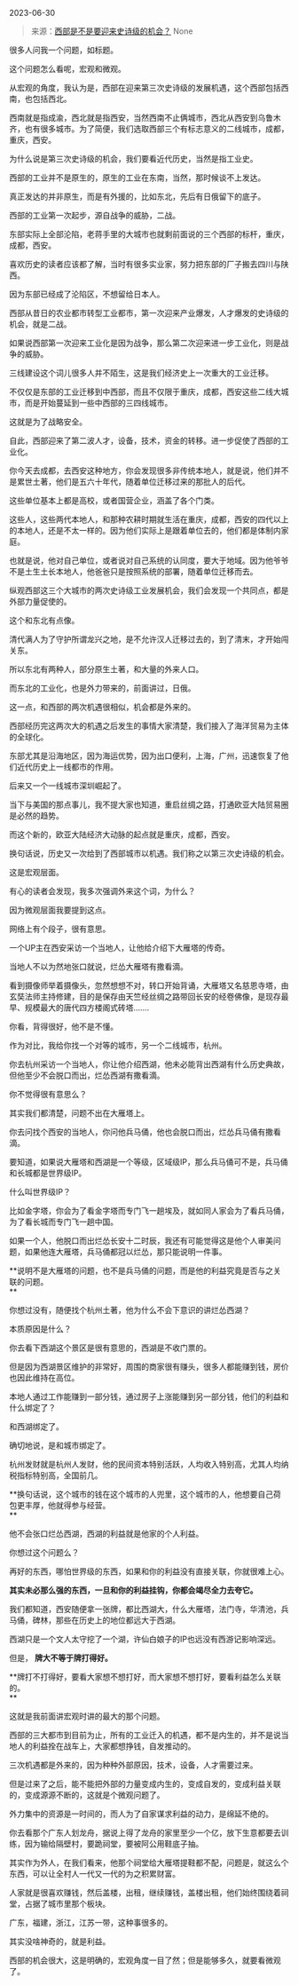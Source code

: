 2023-06-30

> 来源：[西部是不是要迎来史诗级的机会？](http://mp.weixin.qq.com/s?__biz=MzU0MjYwNDU2Mw==&amp;mid=2247511472&amp;idx=1&amp;sn=57fd052983e5dffc3ec32df9c2ea6da4&amp;chksm=fb1ac1cccc6d48dad43a531db7505f3ad982d3ca8db9ad187fb790b1e334ba937cc0d01a46ae&amp;scene=127#wechat_redirect)
> None

很多人问我一个问题，如标题。

这个问题怎么看呢，宏观和微观。

从宏观的角度，我认为是，西部在迎来第三次史诗级的发展机遇，这个西部包括西南，也包括西北。

西南就是指成渝，西北就是指西安，当然西南不止俩城市，西北从西安到乌鲁木齐，也有很多城市。为了简便，我们选取西部三个有标志意义的二线城市，成都，重庆，西安。

为什么说是第三次史诗级的机会，我们要看近代历史，当然是指工业史。  

西部的工业并不是原生的，原生的工业在东南，当然，那时候谈不上发达。  

真正发达的并非原生，而是有外援的，比如东北，先后有日俄留下的底子。

西部的工业第一次起步，源自战争的威胁，二战。

东部实际上全部沦陷，老蒋手里的大城市也就剩前面说的三个西部的标杆，重庆，成都，西安。  

喜欢历史的读者应该都了解，当时有很多实业家，努力把东部的厂子搬去四川与陕西。  

因为东部已经成了沦陷区，不想留给日本人。  

西部从昔日的农业都市转型工业都市，第一次迎来产业爆发，人才爆发的史诗级的机会，就是二战。  

如果说西部第一次迎来工业化是因为战争，那么第二次迎来进一步工业化，则是战争的威胁。

三线建设这个词儿很多人并不陌生，这是我们经济史上一次重大的工业迁移。

不仅仅是东部的工业迁移到中西部，而且不仅限于重庆，成都，西安这些二线大城市，而是开始蔓延到一些中西部的三四线城市。

这就是为了战略安全。

自此，西部迎来了第二波人才，设备，技术，资金的转移。进一步促使了西部的工业化。

你今天去成都，去西安这种地方，你会发现很多非传统本地人，就是说，他们并不是累世土著，他们是五六十年代，随着单位迁移过来的那批人的后代。  

这些单位基本上都是高校，或者国营企业，涵盖了各个门类。

这些人，这些两代本地人，和那种农耕时期就生活在重庆，成都，西安的四代以上的本地人，还是不太一样的。因为他们实际上是跟着单位去的，他们都是体制内家庭。

也就是说，他对自己单位，或者说对自己系统的认同度，要大于地域。因为他爷爷不是土生土长本地人，他爸爸只是按照系统的部署，随着单位迁移而去。

纵观西部这三个大城市的两次史诗级工业发展机会，我们会发现一个共同点，都是外部力量促使的。

这个和东北有点像。

清代满人为了守护所谓龙兴之地，是不允许汉人迁移过去的，到了清末，才开始闯关东。

所以东北有两种人，部分原生土著，和大量的外来人口。  

而东北的工业化，也是外力带来的，前面讲过，日俄。  

这一点，和西部的两次机遇很相似，机会都是外来的。  

西部经历完这两次大的机遇之后发生的事情大家清楚，我们接入了海洋贸易为主体的全球化。  

东部尤其是沿海地区，因为海运优势，因为出口便利，上海，广州，迅速恢复了他们近代历史上一线都市的作用。  

后来又一个一线城市深圳崛起了。  

当下与美国的那点事儿，我不提大家也知道，重启丝绸之路，打通欧亚大陆贸易圈是必然的趋势。  

而这个新的，欧亚大陆经济大动脉的起点就是重庆，成都，西安。  

换句话说，历史又一次给到了西部城市以机遇。我们称之以第三次史诗级的机会。

这是宏观层面。  

有心的读者会发现，我多次强调外来这个词，为什么？  

因为微观层面我要提到这点。

网络上有个段子，很有意思。  

一个UP主在西安采访一个当地人，让他给介绍下大雁塔的传奇。  

当地人不以为然地张口就说，烂怂大雁塔有撒看滴。  

看到摄像师举着摄像头，忽然想想不对，转口开始背诵，大雁塔又名慈恩寺塔，由玄奘法师主持修建，目的是保存由天竺经丝绸之路带回长安的经卷佛像，是现存最早、规模最大的唐代四方楼阁式砖塔.......

你看，背得很好，他不是不懂。  

作为对比，我给你找一个对等的城市，另一个二线城市，杭州。  

你去杭州采访一个当地人，你让他介绍西湖，他未必能背出西湖有什么历史典故，但他至少不会脱口而出，烂怂西湖有撒看滴。

你不觉得很有意思么？

其实我们都清楚，问题不出在大雁塔上。

你去问找个西安的当地人，你问他兵马俑，他也会脱口而出，烂怂兵马俑有撒看滴。  

要知道，如果说大雁塔和西湖是一个等级，区域级IP，那么兵马俑可不是，兵马俑和长城都是世界级IP。  

什么叫世界级IP？  

比如金字塔，你会为了看金字塔而专门飞一趟埃及，就如同人家会为了看兵马俑，为了看长城而专门飞一趟中国。

如果一个人，他脱口而出烂怂长安十二时辰，我还有可能觉得这是他个人审美问题，如果他连大雁塔，兵马俑都冠以烂怂，那只能说明一件事。  

 **说明不是大雁塔的问题，也不是兵马俑的问题，而是他的利益究竟是否与之关联的问题。  
**

你想过没有，随便找个杭州土著，他为什么不会下意识的讲烂怂西湖？  

本质原因是什么？  

你去看下西湖这个景区是很有意思的，西湖是不收门票的。

但是因为西湖景区维护的非常好，周围的商家很有赚头，很多人都能赚到钱，房价也因此维持在高位。  

本地人通过工作能赚到一部分钱，通过房子上涨能赚到另一部分钱，他们的利益和什么绑定了？

和西湖绑定了。

确切地说，是和城市绑定了。  

杭州发财就是杭州人发财，他的民间资本特别活跃，人均收入特别高，尤其人均纳税指标特别高，全国前几。  

 **换句话说，这个城市的钱在这个城市的人兜里，这个城市的人，他想要自己荷包更丰厚，他就得参与经营。  
**

他不会张口烂怂西湖，西湖的利益就是他家的个人利益。  

你想过这个问题么？  

再好的东西，哪怕世界级的东西，如果和你的利益没有直接关联，你就很难上心。

 **其实未必那么强的东西，一旦和你的利益挂钩，你都会竭尽全力去夸它。**

我们都知道，西安随便拿一张牌，都比西湖大，什么大雁塔，法门寺，华清池，兵马俑，碑林，那些在历史上的地位都远大于西湖。  

西湖只是一个文人太守挖了一个湖，许仙白娘子的IP也远没有西游记影响深远。  

但是， **牌大不等于牌打得好。**  

 **牌打不打得好，要看大家想不想打好，而大家想不想打好，要看利益怎么关联的。  
**

这就是我前面讲宏观时讲的最大的那个问题。  

西部的三大都市到目前为止，所有的工业迁入的机遇，都不是内生的，并不是说当地人的利益拴在战车上，大家都想挣钱，自发推动的。  

三次机遇都是外来的，因为种种外部原因，技术，设备，人才需要过来。

但是过来了之后，能不能把外部的力量变成内生的，变成自发的，变成利益关联的，变成源源不断的，这就是个微观问题了。

外力集中的资源是一时间的，而人为了自家谋求利益的动力，是绵延不绝的。  

你去看那个广东人划龙舟，据说上得了龙舟的家里至少一个亿，放下生意都要去训练，因为输给隔壁村，要跪祠堂，要被阿公用鞋底子抽。  

其实作为外人，在我们看来，他那个祠堂给大雁塔提鞋都不配，问题是，就这么个东西，可以让全村人一代又一代的为之积累财富。  

人家就是很喜欢赚钱，然后盖楼，出租，继续赚钱，盖楼出租，他们始终围绕着祠堂，占据了城市里那个板块。  

广东，福建，浙江，江苏一带，这种事很多的。  

其实没啥神奇的，就是利益。  

西部的机会很大，这是明确的，宏观角度一目了然；但是能够多久，就要看微观了。

